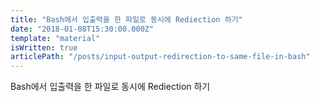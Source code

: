 ```yaml
---
title: "Bash에서 입출력을 한 파일로 동시에 Rediection 하기"
date: "2018-01-08T15:30:00.000Z"
template: "material"
isWritten: true
articlePath: "/posts/input-output-redirection-to-same-file-in-bash"
---
```


Bash에서 입출력을 한 파일로 동시에 Rediection 하기